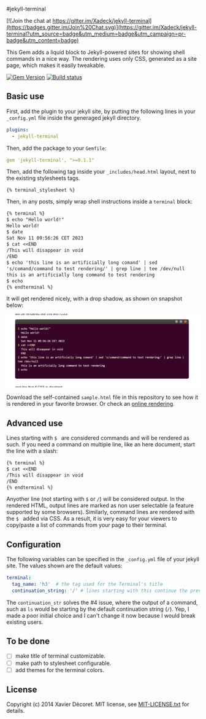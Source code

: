 #jekyll-terminal

[![Join the chat at https://gitter.im/Xadeck/jekyll-terminal](https://badges.gitter.im/Join%20Chat.svg)](https://gitter.im/Xadeck/jekyll-terminal?utm_source=badge&utm_medium=badge&utm_campaign=pr-badge&utm_content=badge)

This Gem adds a liquid block to Jekyll-powered sites for showing
shell commands in a nice way. The rendering uses only CSS, generated as a site page,
which makes it easily tweakable.

[![Gem Version](https://badge.fury.io/rb/jekyll-terminal.svg)](http://badge.fury.io/rb/jekyll-terminal)
[![Build status](https://travis-ci.org/Xadeck/jekyll-terminal.png?branch=master)](https://travis-ci.org/jekyll-terminal/)
## Basic use

First, add the plugin to your jekyll site, by putting the following lines in your `_config.yml` file inside the generaged jekyll directory.
```yaml
plugins: 
  - jekyll-terminal
```

Then, add the package to your `Gemfile`:
```yaml
gem 'jekyll-terminal', ">=0.1.1"
```

Then, add the following tag inside your `_includes/head.html` layout, next to the existing stylesheets tags.

```liquid
{% terminal_stylesheet %}    
```

Then, in any posts, simply wrap shell instructions inside a `terminal` block:

```liquid
{% terminal %}
$ echo "Hello world!"
Hello world!
$ date
Sat Nov 11 09:56:26 CET 2023
$ cat <<END
/This will disappear in void
/END
$ echo 'this line is an artificially long comand' | sed 's/comand/command to test rendering/' | grep line | tee /dev/null
this is an artificially long command to test rendering
$ echo
{% endterminal %}
```

It will get rendered nicely, with a drop shadow, as shown on snapshot below:

![](https://github.com/lironmele/jekyll-terminal/blob/ubuntu/screenshot.png)

Download the self-contained `sample.html` file in this repository to see how it is rendered in your favorite browser. Or check an [online rendering](http://htmlpreview.github.io/?https://github.com/Xadeck/jekyll-terminal/blob/master/sample.html).

## Advanced use
Lines starting with `$ ` are considered commands and will be rendered as such. If you need a command on multiple line, like an here document, start the line with a slash:

```liquid
{% terminal %}
$ cat <<END
/This will disappear in void
/END
{% endterminal %}
```

Anyother line (not starting with `$` or `/`) will be considered output. In the rendered HTML, output lines are marked as non user selectable (a feature supported by some browsers). Similarly, command lines are rendered with the `$ ` added via CSS. As a result, it is very easy for your viewers to copy/paste a list of commands from your page to their terminal.

## Configuration

The following variables can be specified in the `_config.yml` file of your jekyll site. 
The values shown are the default values:

```yaml
terminal:
  tag_name: 'h3'  # the tag used for the Terminal's title
  continuation_string: '/' # lines starting with this continue the previous $ line_
```
The `continuation_str` solves the #4 issue, where the output of a command, such as `ls` would be starting by the default continuation string (`/`). Yep, I made a poor initial choice and I can't change it now because I would break existing users.


## To be done

- [ ] make title of terminal customizable.
- [ ] make path to stylesheet configurable.
- [ ] add themes for the terminal colors.

## License
Copyright (c) 2014 Xavier Décoret. MIT license, see [MIT-LICENSE.txt] for details.

[MIT-LICENSE.txt]: https://github.com/bhollis/maruku/blob/master/MIT-LICENSE.txt
